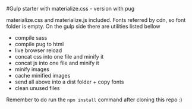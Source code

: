 #Gulp starter with materialize.css - version with pug

materialize.css and materialize.js included. Fonts referred by cdn, so font folder is empty. On the gulp side
there are utilities listed bellow

- compile sass
- compile pug to html
- live browser reload
- concat css into one file and minify it
- concat js into one file and minify it
- minify images
- cache minified images
- send all above into a dist folder + copy fonts
- clean unused files

Remember to do run the `npm install` command after cloning this repo :)
